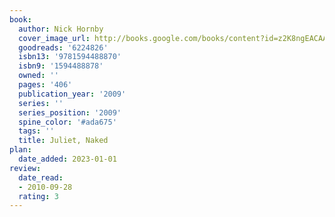 ```yaml
---
book:
  author: Nick Hornby
  cover_image_url: http://books.google.com/books/content?id=z2K8ngEACAAJ&printsec=frontcover&img=1&zoom=1&source=gbs_api
  goodreads: '6224826'
  isbn13: '9781594488870'
  isbn9: '1594488878'
  owned: ''
  pages: '406'
  publication_year: '2009'
  series: ''
  series_position: '2009'
  spine_color: '#ada675'
  tags: ''
  title: Juliet, Naked
plan:
  date_added: 2023-01-01
review:
  date_read:
  - 2010-09-28
  rating: 3
---
```

